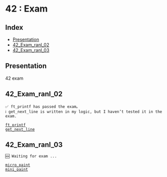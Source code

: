 # 42 : Exam

## Index

* [Presentation](#Presentation)
* [42_Exam_ranl_02](#42_Exam_ranl_02)
* [42_Exam_ranl_03](#42_Exam_ranl_03)

## Presentation

42 exam

## 42_Exam_ranl_02

    ✅ ft_printf has passed the exam。
    ℹ️ get_next_line is written in my logic, but I haven’t tested it in the exam.

[`ft_printf`](./42_Exam_rank_02/ft_printf/ft_printf.c)  
[`get_next_line`](./42_Exam_rank_02/get_next_line/get_next_line.c)

## 42_Exam_ranl_03

    🆕 Waiting for exam ...

[`micro_paint`](./42_Exam_rank_03/micro_paint/micro_paint.c)  
[`mini_paint`](./42_Exam_rank_03/mini_paint/mini_paint.c)